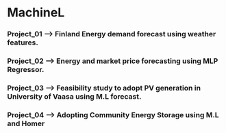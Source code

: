 # MachineL
### Project_01 --> Finland Energy demand forecast using weather features.
### Project_02 --> Energy and market price forecasting using MLP Regressor.
### Project_03 --> Feasibility study to adopt PV generation in University of Vaasa using M.L forecast. 
### Project_04 --> Adopting Community Energy Storage using M.L and Homer
